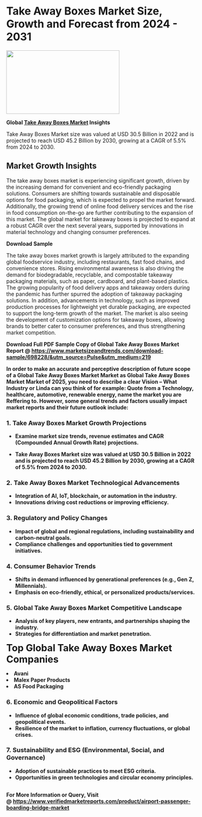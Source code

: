 <H1>Take Away Boxes Market Size, Growth and Forecast from 2024 - 2031</H1><img class="aligncenter size-medium wp-image-584254" src="https://thirdeyenews.in/wp-content/uploads/2024/09/Global-Market-Research-300x168.jpeg" alt="" width="300" height="168" /><p><strong>Global&nbsp;<a href="https://www.marketsizeandtrends.com/download-sample/698228/&amp;utm_source=Pulse&amp;utm_medium=219">Take Away Boxes Market</a> Insights</strong></p><p>Take Away Boxes Market size was valued at USD 30.5 Billion in 2022 and is projected to reach USD 45.2 Billion by 2030, growing at a CAGR of 5.5% from 2024 to 2030.</p><p><h2>Market Growth Insights</h2> <p>The take away boxes market is experiencing significant growth, driven by the increasing demand for convenient and eco-friendly packaging solutions. Consumers are shifting towards sustainable and disposable options for food packaging, which is expected to propel the market forward. Additionally, the growing trend of online food delivery services and the rise in food consumption on-the-go are further contributing to the expansion of this market. The global market for takeaway boxes is projected to expand at a robust CAGR over the next several years, supported by innovations in material technology and changing consumer preferences.</p> <p><strong>Download Sample</strong></p> <p>The take away boxes market growth is largely attributed to the expanding global foodservice industry, including restaurants, fast food chains, and convenience stores. Rising environmental awareness is also driving the demand for biodegradable, recyclable, and compostable takeaway packaging materials, such as paper, cardboard, and plant-based plastics. The growing popularity of food delivery apps and takeaway orders during the pandemic has further spurred the adoption of takeaway packaging solutions. In addition, advancements in technology, such as improved production processes for lightweight yet durable packaging, are expected to support the long-term growth of the market. The market is also seeing the development of customization options for takeaway boxes, allowing brands to better cater to consumer preferences, and thus strengthening market competition. <p><strong></p><p><span class=""><strong>Download Full PDF Sample Copy of Global Take Away Boxes Market Report</strong> @ <a href="https://www.marketsizeandtrends.com/download-sample/698228/&amp;utm_source=Pulse&amp;utm_medium=219" target="_blank">https://www.marketsizeandtrends.com/download-sample/698228/&amp;utm_source=Pulse&amp;utm_medium=219</a></span></p><p>In order to make an accurate and perceptive description of future scope of a Global&nbsp;Take Away Boxes Market Market as Global&nbsp;Take Away Boxes Market Market of 2025, you need to describe a clear Vision &ndash; What Industry or Linda can you think of for example: Quote from a Technology, healthcare, automotive, renewable energy, name the market you are Reffering to. However, some general trends and factors usually impact market reports and their future outlook include:</p><h3>1.&nbsp;<strong>Take Away Boxes Market Growth Projections</strong></h3><ul><li>Examine market size trends, revenue estimates and CAGR (Compounded Annual Growth Rate) projections.</li><li><p>Take Away Boxes Market size was valued at USD 30.5 Billion in 2022 and is projected to reach USD 45.2 Billion by 2030, growing at a CAGR of 5.5% from 2024 to 2030.</p></li></ul><h3>2.&nbsp;<strong>Take Away Boxes Market Technological Advancements</strong></h3><ul><li>Integration of AI, IoT, blockchain, or automation in the industry.</li><li>Innovations driving cost reductions or improving efficiency.</li></ul><h3>3.&nbsp;<strong>Regulatory and Policy Changes</strong></h3><ul><li>Impact of global and regional regulations, including sustainability and carbon-neutral goals.</li><li>Compliance challenges and opportunities tied to government initiatives.</li></ul><h3>4.&nbsp;<strong>Consumer Behavior Trends</strong></h3><ul><li>Shifts in demand influenced by generational preferences (e.g., Gen Z, Millennials).</li><li>Emphasis on eco-friendly, ethical, or personalized products/services.</li></ul><h3>5.&nbsp;<strong>Global Take Away Boxes Market Competitive Landscape</strong></h3><ul><li>Analysis of key players, new entrants, and partnerships shaping the industry.</li><li>Strategies for differentiation and market penetration.</li></ul><p data-pm-slice="1 1 []"><span style="color: inherit; font-family: inherit; font-size: 25px;">Top Global Take Away Boxes Market Companies</span></p><div class="" data-test-id=""><p><li>Avani</li><li> Malex Paper Products</li><li> AS Food Packaging</li></p></div><h3>6.&nbsp;<strong>Economic and Geopolitical Factors</strong></h3><ul><li>Influence of global economic conditions, trade policies, and geopolitical events.</li><li>Resilience of the market to inflation, currency fluctuations, or global crises.</li></ul><h3>7.&nbsp;<strong>Sustainability and ESG (Environmental, Social, and Governance)</strong></h3><ul><li>Adoption of sustainable practices to meet ESG criteria.</li><li>Opportunities in green technologies and circular economy principles.</li></ul><h2><strong style="font-size: 14px;">For More Information or Query, Visit @&nbsp;</strong><a style="background-color: #ffffff; font-size: 14px;" href="https://www.marketsizeandtrends.com/report/take-away-boxes-market/" target="_blank">https://www.verifiedmarketreports.com/product/airport-passenger-boarding-bridge-market</a></h2>
